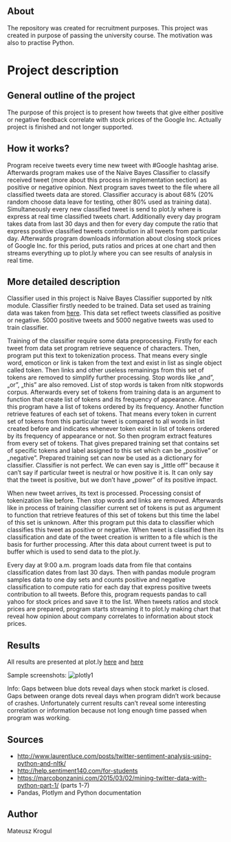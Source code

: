 ## About
The repository was created for recruitment purposes. This project was created in purpose of passing the university course. The motivation was also to practise Python.

# Project description
## General outline of the project
The purpose of this project is to present how tweets that give either positive or negative feedback correlate with stock prices of the Google Inc. Actually project is finished and not longer supported.

## How it works?
Program receive tweets every time new tweet with #Google hashtag arise. Afterwards program makes use of the Naive Bayes Classifier to classify received tweet (more about this process in implementation section) as positive or negative opinion. Next program saves tweet to the file where all classified tweets data are stored. Classifier accuracy is about 68% (20% random choose data leave for testing, other 80% used as training data). Simultaneously  every new classified tweet is send to plot.ly where is express at real time classified tweets chart. Additionally every day program takes data from last 30 days and then for every day compute the ratio that express positive classified tweets contribution in all tweets from particular day. Afterwards program downloads information about closing stock prices of Google Inc. for this period, puts ratios and prices at one chart and then streams everything up to plot.ly where you can see results of analysis in real time.

## More detailed description
Classifier used in this project is Naive Bayes Classifier supported by nltk module. Classifier firstly needed to be trained. Data set used as training data was taken from [here](http://help.sentiment140.com/for-students). This data set reflect tweets classified as positive or negative. 5000 positive tweets and 5000 negative tweets was used to train classifier.

Training of the classifier require some data preprocessing. Firstly for each tweet from data set program retrieve sequence of characters. Then, program put this text to tokenization process. That means every single word, emoticon or link is taken from the text and exist in list as single object called token. Then links and other useless  remainings from this set of tokens are removed to simplify further processing. Stop words like „and”, „or”, „this” are also removed. List of stop words is taken from nltk stopwords corpus. Afterwards every set of tokens from training data is an argument to function that create list of tokens and its frequency of appearance. After this program have a list of tokens ordered by its frequency. Another  function retrieve features of each set of tokens. That means every token in current set of tokens from this particular tweet is compared to all words in list created before and indicates whenever token exist in list of tokens ordered by its frequency of appearance or not. So then program extract features from every set of tokens. That gives prepared training set that contains set of specific tokens and label assigned to this set which can be „positive” or „negative”. Prepared training set can now be used as a dictionary for classifier. Classifier is not perfect. We can even say is „little off” because it can’t say if particular tweet is neutral or how positive it is. It can only say that the tweet is positive, but we don’t have „power” of its positive impact.

When new tweet arrives, its text is processed. Processing consist of tokenization like before. Then stop words and links are removed. Afterwards like in process of training classifier current set of tokens is put as argument to function that retrieve features of this set of tokens but this time the label of this set is unknown. After this program put this data to classifier which classifies this tweet as positive or negative. When tweet is classified then its classification and date of the tweet creation is written to a file which is the basis for further processing. After this data about current tweet is put to buffer which is used to send data to the plot.ly. 

Every day at 9:00 a.m. program loads data from file that contains classification dates from last 30 days. Then with pandas module program samples data to one day sets and counts positive and negative classification to compute ratio for each day that express positive tweets contribution to all tweets. Before this, program requests pandas to call yahoo for stock prices and save it to the list. When tweets ratios and stock prices are prepared, program starts streaming it to plot.ly making chart that reveal how opinion about company correlates to information about stock prices.

## Results
All results are presented at plot.ly [here](https://plot.ly/~piruet/2/) and [here](https://plot.ly/~piruet/3/)

Sample screenshots:
![plotly1](https://cloud.githubusercontent.com/assets/24795433/23591617/3c3e6a10-01f3-11e7-9df1-8ce447891cc7.png)

Info:
Gaps between blue dots reveal days when stock market is closed. Gaps between orange dots reveal days when program didn’t work because of crashes. Unfortunately current results can’t reveal some interesting correlation or information because not long enough time passed when program was working.

## Sources
- http://www.laurentluce.com/posts/twitter-sentiment-analysis-using-python-and-nltk/
- http://help.sentiment140.com/for-students
- https://marcobonzanini.com/2015/03/02/mining-twitter-data-with-python-part-1/ (parts 1-7)
- Pandas, Plotlym and Python documentation

## Author
Mateusz Krogul
